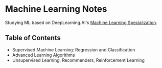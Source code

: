 # Machine Learning Notes

Studying ML based on DeepLearning.AI's [Machine Learning Specialization](https://www.coursera.org/specializations/machine-learning-introduction).

## Table of Contents

- Supervised Machine Learning: Regression and Classification
- Advanced Learning Algorithms
- Unsupervised Learning, Recommenders, Reinforcement Learning
